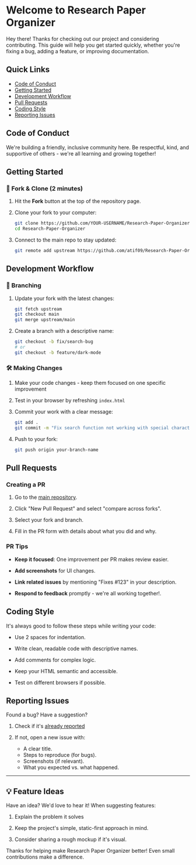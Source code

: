 # Welcome to Research Paper Organizer

Hey there! Thanks for checking out our project and considering contributing. This guide will help you get started quickly, whether you're fixing a bug, adding a feature, or improving documentation.

## Quick Links
- [Code of Conduct](#code-of-conduct)
- [Getting Started](#getting-started)
- [Development Workflow](#development-workflow)
- [Pull Requests](#pull-requests)
- [Coding Style](#coding-style)
- [Reporting Issues](#reporting-issues)

## Code of Conduct

We're building a friendly, inclusive community here. Be respectful, kind, and supportive of others - we're all learning and growing together!

## Getting Started

### 🍴 Fork & Clone (2 minutes)

1. Hit the **Fork** button at the top of the repository page.

2. Clone your fork to your computer:

   ```bash
   git clone https://github.com/YOUR-USERNAME/Research-Paper-Organizer.git
   cd Research-Paper-Organizer
   ```

3. Connect to the main repo to stay updated:

   ```bash
   git remote add upstream https://github.com/atif09/Research-Paper-Organizer.git
   ```


## Development Workflow

### 🌿 Branching

1. Update your fork with the latest changes:

   ```bash
   git fetch upstream
   git checkout main
   git merge upstream/main
   ```

2. Create a branch with a descriptive name:

   ```bash
   git checkout -b fix/search-bug
   # or
   git checkout -b feature/dark-mode
   ```


### 🛠️ Making Changes

1. Make your code changes - keep them focused on one specific improvement

2. Test in your browser by refreshing `index.html`

3. Commit your work with a clear message:

   ```bash
   git add .
   git commit -m "Fix search function not working with special characters"
   ```

4. Push to your fork:

   ```bash
   git push origin your-branch-name
   ```


## Pull Requests

### Creating a PR

1. Go to the [main repository](https://github.com/atif09/Research-Paper-Organizer).

2. Click "New Pull Request" and select "compare across forks".

3. Select your fork and branch.

4. Fill in the PR form with details about what you did and why.


### PR Tips

- **Keep it focused**: One improvement per PR makes review easier.

- **Add screenshots** for UI changes.

- **Link related issues** by mentioning "Fixes #123" in your description.

- **Respond to feedback** promptly - we're all working together!.


## Coding Style

It's always good to follow these steps while writing your code: 

- Use 2 spaces for indentation.

- Write clean, readable code with descriptive names.

- Add comments for complex logic.

- Keep your HTML semantic and accessible.

- Test on different browsers if possible.


## Reporting Issues

Found a bug? Have a suggestion?

1. Check if it's [already reported](https://github.com/supriya46788/Research-Paper-Organizer/issues)

2. If not, open a new issue with:
   - A clear title.
   - Steps to reproduce (for bugs).
   - Screenshots (if relevant).
   - What you expected vs. what happened.

---

## 💡 Feature Ideas

Have an idea? We'd love to hear it! When suggesting features:

1. Explain the problem it solves

2. Keep the project's simple, static-first approach in mind.

3. Consider sharing a rough mockup if it's visual.

Thanks for helping make Research Paper Organizer better! Even small contributions make a difference. 
